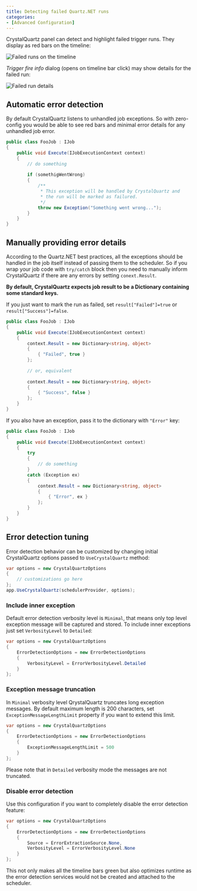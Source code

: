 ```yaml
---
title: Detecting failed Quartz.NET runs
categories:
- [Advanced Configuration]
---
```


CrystalQuartz panel can detect and highlight failed trigger runs. 
They display as red bars on the timeline:

![Failed runs on the timeline](/CrystalQuartz/images/detecting_errors_timeline.png)

<!-- more -->

*Trigger fire info* dialog (opens on timeline bar click) may show 
details for the failed run:

![Failed run details](/CrystalQuartz/images/detecting_errors_details.png)

## Automatic error detection

By default CrystalQuartz listens to unhandled job exceptions. 
So with zero-config you would be able to see red bars and minimal
error details for any unhandled job error.

```cs
public class FooJob : IJob
{
    public void Execute(IJobExecutionContext context)
    {
        // do something
        
        if (somethigWentWrong) 
        {
            /**
             * This exception will be handled by CrystalQuartz and
             * the run will be marked as failured.
             */
            throw new Exception("Something went wrong...");
        }
    }
}
```

## Manually providing error details

According to the Quartz.NET best practices, all the exceptions should
be handled in the job itself instead of passing them to the scheduler. So
if you wrap your job code with `try/catch` block then you need to manually 
inform CrystalQuartz if there are any errors by setting `conext.Result`. 

**By default, CrystalQuartz expects job result to be a Dictionary 
containing some standard keys.**

If you just want to mark the run as failed, set `result["Failed"]=true` or 
`result["Success"]=false`.

```cs
public class FooJob : IJob
{
    public void Execute(IJobExecutionContext context)
    {
        context.Result = new Dictionary<string, object>
        {
            { "Failed", true }
        };
        
        // or, equivalent
        
        context.Result = new Dictionary<string, object>
        {
            { "Success", false }
        };
    }
}
```

If you also have an exception, pass it to the dictionary with `"Error"`
key:

```cs
public class FooJob : IJob
{
    public void Execute(IJobExecutionContext context)
    {
        try 
        {
            // do something
        }
        catch (Exception ex)
        {
            context.Result = new Dictionary<string, object>
            {
                { "Error", ex }
            };
        }
    }
}
```

## Error detection tuning

Error detection behavior can be customized by changing initial CrystalQuartz
options passed to `UseCrystalQuartz` method:

```cs
var options = new CrystalQuartzOptions
{
    // customizations go here
};
app.UseCrystalQuartz(schedulerProvider, options);
```

### Include inner exception

Default error detection verbosity level is `Minimal`, that means only top level 
exception message will be captured and stored. To include inner exceptions just 
set `VerbosityLevel` to `Detailed`:

```cs
var options = new CrystalQuartzOptions
{
    ErrorDetectionOptions = new ErrorDetectionOptions
    {
        VerbosityLevel = ErrorVerbosityLevel.Detailed
    }
};
```

### Exception message truncation

In `Minimal` verbosity level QrystalQuartz truncates long exception messages.
By default maximum length is 200 characters, set `ExceptionMessageLengthLimit` property if
you want to extend this limit.
 
```cs
var options = new CrystalQuartzOptions
{
    ErrorDetectionOptions = new ErrorDetectionOptions
    {
        ExceptionMessageLengthLimit = 500
    }
};
```

Please note that in `Detailed` verbosity mode the messages are not truncated.

### Disable error detection

Use this configuration if you want to completely disable the error detection
feature:

```cs
var options = new CrystalQuartzOptions
{
    ErrorDetectionOptions = new ErrorDetectionOptions
    {
        Source = ErrorExtractionSource.None,
        VerbosityLevel = ErrorVerbosityLevel.None
    }
};
```

This not only makes all the timeline bars green but also optimizes runtime
as the error detection services would not be created and attached to the 
scheduler.